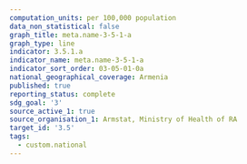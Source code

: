 ```yaml
---
computation_units: per 100,000 population
data_non_statistical: false
graph_title: meta.name-3-5-1-a
graph_type: line
indicator: 3.5.1.a
indicator_name: meta.name-3-5-1-a
indicator_sort_order: 03-05-01-0a
national_geographical_coverage: Armenia
published: true
reporting_status: complete
sdg_goal: '3'
source_active_1: true
source_organisation_1: Armstat, Ministry of Health of RA
target_id: '3.5'
tags:
  - custom.national
---
```

